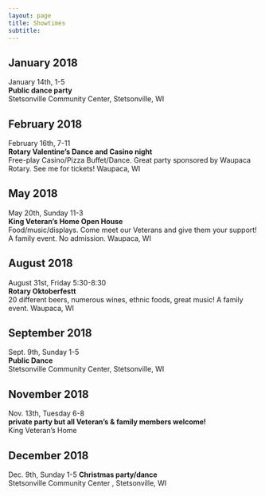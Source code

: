 ```yaml
---
layout: page
title: Showtimes
subtitle: 
---
```


## January 2018
January 14th, 1-5  
**Public dance party**  
Stetsonville Community Center, Stetsonville, WI

## February 2018
February 16th, 7-11  
**Rotary Valentine’s Dance and Casino night**  
Free-play Casino/Pizza Buffet/Dance.  Great party sponsored by Waupaca Rotary.  See me for tickets!
Waupaca, WI

## May 2018
May 20th, Sunday 11-3  
**King Veteran’s Home Open House**  
Food/music/displays. Come meet our Veterans and give them your support! A family event. No admission.
Waupaca, WI

## August 2018
August 31st, Friday 5:30-8:30  
**Rotary Oktoberfestt**  
20 different beers, numerous wines, ethnic foods, great music! A family event.
Waupaca, WI

## September 2018
Sept. 9th, Sunday 1-5  
**Public Dance**  
Stetsonville Community Center, Stetsonville, WI

## November 2018
Nov. 13th, Tuesday 6-8  
**private party but all Veteran’s & family members welcome!**  
King Veteran’s Home

## December 2018
Dec. 9th, Sunday 1-5 
**Christmas party/dance**  
Stetsonville Community Center , Stetsonville, WI
